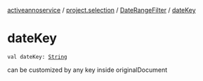 [activeannoservice](../../index.md) / [project.selection](../index.md) / [DateRangeFilter](index.md) / [dateKey](./date-key.md)

# dateKey

`val dateKey: `[`String`](https://kotlinlang.org/api/latest/jvm/stdlib/kotlin/-string/index.html)

can be customized by any key inside originalDocument

